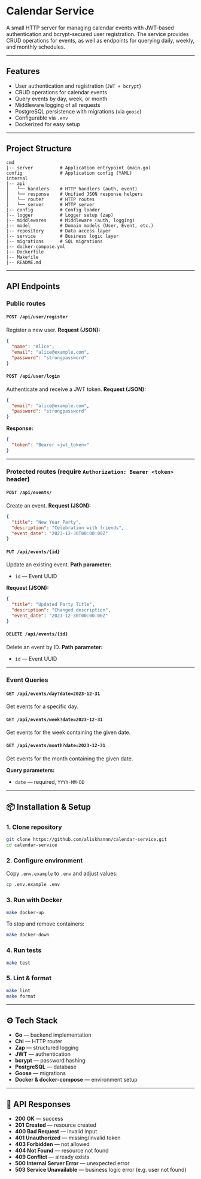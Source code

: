 # Calendar Service

A small HTTP server for managing calendar events with JWT-based authentication and bcrypt-secured user registration.
The service provides CRUD operations for events, as well as endpoints for querying daily, weekly, and monthly schedules.

---

## Features

* User authentication and registration (`JWT + bcrypt`)
* CRUD operations for calendar events
* Query events by day, week, or month
* Middleware logging of all requests
* PostgreSQL persistence with migrations (via `goose`)
* Configurable via `.env`
* Dockerized for easy setup

---

## Project Structure

```
cmd
|-- server          # Application entrypoint (main.go)
config              # Application config (YAML)
internal
|-- api
│   └── handlers    # HTTP handlers (auth, event)
│   └── response    # Unified JSON response helpers
│   └── router      # HTTP routes
│   └── server      # HTTP server
|-- config          # Config loader
|-- logger          # Logger setup (zap)
|-- middlewares     # Middleware (auth, logging)
|-- model           # Domain models (User, Event, etc.)
|-- repository      # Data access layer
|-- service         # Business logic layer
|-- migrations      # SQL migrations
|-- docker-compose.yml
|-- Dockerfile
|-- Makefile
|-- README.md
```

---

## API Endpoints

### Public routes

#### `POST /api/user/register`

Register a new user.
**Request (JSON):**

```json
{
  "name": "Alice",
  "email": "alice@example.com",
  "password": "strongpassword"
}
```

#### `POST /api/user/login`

Authenticate and receive a JWT token.
**Request (JSON):**

```json
{
  "email": "alice@example.com",
  "password": "strongpassword"
}
```

**Response:**

```json
{
  "token": "Bearer <jwt_token>"
}
```

---

### Protected routes (require `Authorization: Bearer <token>` header)

#### `POST /api/events/`

Create an event.
**Request (JSON):**

```json
{
  "title": "New Year Party",
  "description": "Celebration with friends",
  "event_date": "2023-12-30T00:00:00Z"
}
```

#### `PUT /api/events/{id}`

Update an existing event.
**Path parameter:**

* `id` — Event UUID

**Request (JSON):**

```json
{
  "title": "Updated Party Title",
  "description": "Changed description",
  "event_date": "2023-12-30T00:00:00Z"
}
```

#### `DELETE /api/events/{id}`

Delete an event by ID.
**Path parameter:**

* `id` — Event UUID

---

### Event Queries

#### `GET /api/events/day?date=2023-12-31`

Get events for a specific day.

#### `GET /api/events/week?date=2023-12-31`

Get events for the week containing the given date.

#### `GET /api/events/month?date=2023-12-31`

Get events for the month containing the given date.

**Query parameters:**

* `date` — required, `YYYY-MM-DD`

---

## 📦 Installation & Setup

### 1. Clone repository

```bash
git clone https://github.com/aliskhannn/calendar-service.git
cd calendar-service
```

### 2. Configure environment

Copy `.env.example` to `.env` and adjust values:

```bash
cp .env.example .env
```

### 3. Run with Docker

```bash
make docker-up
```

To stop and remove containers:

```bash
make docker-down
```

### 4. Run tests

```bash
make test
```

### 5. Lint & format

```bash
make lint
make format
```

---

## ⚙️ Tech Stack

* **Go** — backend implementation
* **Chi** — HTTP router
* **Zap** — structured logging
* **JWT** — authentication
* **bcrypt** — password hashing
* **PostgreSQL** — database
* **Goose** — migrations
* **Docker & docker-compose** — environment setup

---

## 📑 API Responses

* **200 OK** — success
* **201 Created** — resource created
* **400 Bad Request** — invalid input
* **401 Unauthorized** — missing/invalid token
* **403 Forbidden** — not allowed
* **404 Not Found** — resource not found
* **409 Conflict** — already exists
* **500 Internal Server Error** — unexpected error
* **503 Service Unavailable** — business logic error (e.g. user not found)